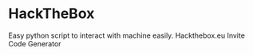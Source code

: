 # HackTheBox
Easy python script to interact with machine easily. Hackthebox.eu Invite Code Generator
